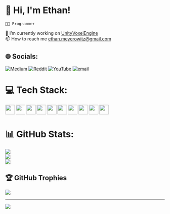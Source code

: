 # 👋 Hi, I'm Ethan!
`👨‍💻 Programmer`
<br />

🔭 I’m currently working on [UnityVoxelEngine](https://github.com/BloodyFish/UnityVoxelEngine)<br>📫 How to reach me ethan.meyerowitz@gmail.com


## 🌐 Socials:
[![Medium](https://img.shields.io/badge/Medium-12100E?logo=medium&logoColor=white)](https://medium.com/@ethan.meyerowitz) [![Reddit](https://img.shields.io/badge/Reddit-%23FF4500.svg?logo=Reddit&logoColor=white)](https://reddit.com/user/Bl00dyFish) [![YouTube](https://img.shields.io/badge/YouTube-%23FF0000.svg?logo=YouTube&logoColor=white)](https://youtube.com/@bl00dyfish47) [![email](https://img.shields.io/badge/Email-D14836?logo=gmail&logoColor=white)](mailto:ethan.meyerowitz@gmail.com) 

# 💻 Tech Stack:
<img align="left" width="30px" src="https://cdn.jsdelivr.net/gh/devicons/devicon@latest/icons/csharp/csharp-original.svg" />
<img align="left" width ="30px" src="https://cdn.jsdelivr.net/gh/devicons/devicon@latest/icons/java/java-original.svg" />
<img align="left" width="30px" src="https://cdn.jsdelivr.net/gh/devicons/devicon@latest/icons/python/python-original.svg" />
<img align="left" width="30px" src="https://cdn.jsdelivr.net/gh/devicons/devicon@latest/icons/eclipse/eclipse-original.svg" />
<img align="left" width="30px" src="https://cdn.jsdelivr.net/gh/devicons/devicon@latest/icons/visualstudio/visualstudio-original.svg" />
<img align="left" width="30px" src="https://cdn.jsdelivr.net/gh/devicons/devicon@latest/icons/vscode/vscode-original.svg" />
<img align="left" width="30px" src="https://cdn.jsdelivr.net/gh/devicons/devicon@latest/icons/unity/unity-original.svg" />
<img align="left" width="30px" src="https://cdn.jsdelivr.net/gh/devicons/devicon@latest/icons/blender/blender-original.svg" />
<img align="left" width="30px" src="https://cdn.jsdelivr.net/gh/devicons/devicon@latest/icons/gimp/gimp-original.svg" />
<img align="left" width="30px" src="https://cdn.jsdelivr.net/gh/devicons/devicon@latest/icons/canva/canva-original.svg" />

<br />
<br />

# 📊 GitHub Stats:
![](https://github-readme-stats.vercel.app/api?username=BloodyFish&theme=github_dark&hide_border=true&include_all_commits=true&count_private=true)<br/>
![](https://nirzak-streak-stats.vercel.app/?user=BloodyFish&theme=github_dark&hide_border=true)<br/>
![](https://github-readme-stats.vercel.app/api/top-langs/?username=BloodyFish&theme=github_dark&hide_border=true&include_all_commits=true&count_private=true)

## 🏆 GitHub Trophies
![](https://github-profile-trophy.vercel.app/?username=BloodyFish&theme=github_dark&no-frame=true&no-bg=true&margin-w=4)

---
[![](https://visitcount.itsvg.in/api?id=BloodyFish&icon=4&color=12&hide_border=true)](https://visitcount.itsvg.in)

<!-- Proudly created with GPRM ( https://gprm.itsvg.in ) -->
